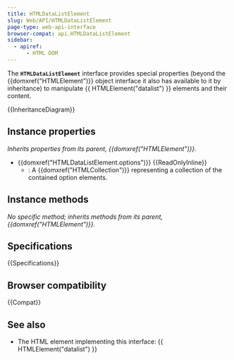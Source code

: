 ```yaml
---
title: HTMLDataListElement
slug: Web/API/HTMLDataListElement
page-type: web-api-interface
browser-compat: api.HTMLDataListElement
sidebar:
  - apiref:
      - HTML DOM
---
```


The **`HTMLDataListElement`** interface provides special properties (beyond the {{domxref("HTMLElement")}} object interface it also has available to it by inheritance) to manipulate {{ HTMLElement("datalist") }} elements and their content.

{{InheritanceDiagram}}

## Instance properties

_Inherits properties from its parent, {{domxref("HTMLElement")}}_.

- {{domxref("HTMLDataListElement.options")}} {{ReadOnlyInline}}
  - : A {{domxref("HTMLCollection")}} representing a collection of the contained option elements.

## Instance methods

_No specific method; inherits methods from its parent, {{domxref("HTMLElement")}}._

## Specifications

{{Specifications}}

## Browser compatibility

{{Compat}}

## See also

- The HTML element implementing this interface: {{ HTMLElement("datalist") }}
